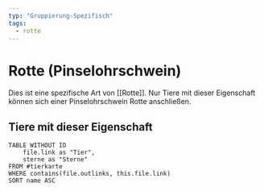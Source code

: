 ```yaml
---
typ: "Gruppierung-Spezifisch"
tags:
  - rotte
---  
```

# Rotte (Pinselohrschwein)
Dies ist eine spezifische Art von [[Rotte]]. Nur Tiere mit dieser Eigenschaft können sich einer Pinselohrschwein Rotte anschließen.  

## Tiere mit dieser Eigenschaft  
```dataview 
TABLE WITHOUT ID   
	file.link as "Tier",   
	sterne as "Sterne" 
FROM #tierkarte 
WHERE contains(file.outlinks, this.file.link) 
SORT name ASC